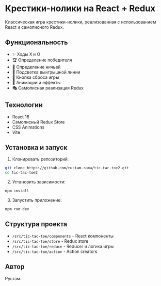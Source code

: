 # Крестики-нолики на React + Redux

Классическая игра крестики-нолики, реализованная с использованием React и самописного Redux.

## Функциональность

- ✨ Ходы X и O
- 🏆 Определение победителя
- 🤝 Определение ничьей
- 🎨 Подсветка выигрышной линии
- 🔄 Кнопка сброса игры
- 💫 Анимации и эффекты
- 🎭 Самописная реализация Redux

## Технологии

- React 18
- Самописный Redux Store
- CSS Animations
- Vite

## Установка и запуск

1. Клонировать репозиторий:

```bash
git clone https://github.com/rustam-rama/tic-tac-toe2.git
cd tic-tac-toe2
```

2. Установить зависимости:

```bash
npm install
```

3. Запустить приложение:

```bash
npm run dev
```

## Структура проекта

- `/src/tic-tac-toe/components` - React компоненты
- `/src/tic-tac-toe/store` - Redux store
- `/src/tic-tac-toe/reduce` - Reducer и логика игры
- `/src/tic-tac-toe/action` - Action creators

## Автор

Рустам.
